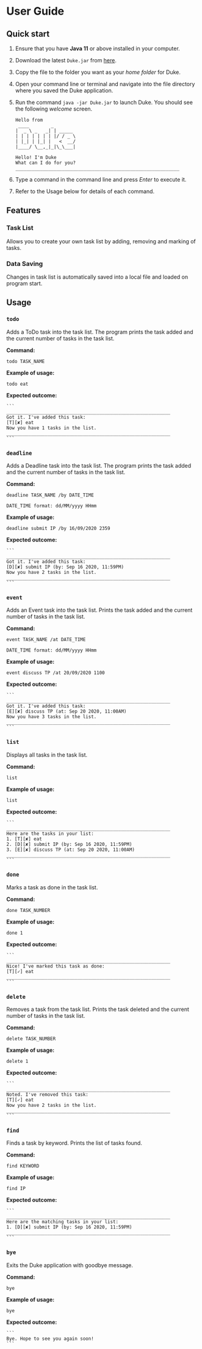 # User Guide

## Quick start

1. Ensure that you have **Java 11** or above installed in your computer.

2. Download the latest `Duke.jar` from [here](https://github.com/dozenmatter/ip/releases).

3. Copy the file to the folder you want as your *home folder* for Duke.

4. Open your command line or terminal and navigate into the file directory where you saved the Duke application.

5. Run the command ```java -jar Duke.jar``` to launch Duke. You should see the following *welcome* screen.
    ```
    Hello from
     ____        _        
    |  _ \ _   _| | _____ 
    | | | | | | | |/ / _ \
    | |_| | |_| |   <  __/
    |____/ \__,_|_|\_\___|

    Hello! I'm Duke
    What can I do for you?
    ____________________________________________________________
    ```

7. Type a command in the command line and press *Enter* to execute it.

8. Refer to the Usage below for details of each command.


## Features 

### Task List
Allows you to create your own task list by adding, removing and marking of tasks.

### Data Saving
Changes in task list is automatically saved into a local file and loaded on program start.


## Usage

### `todo`

Adds a ToDo task into the task list. The program prints the task added and the current number of tasks in the task list.

**Command:**

`todo TASK_NAME`

**Example of usage:** 

`todo eat`

**Expected outcome:**

    ```
    ____________________________________________________________
    Got it. I've added this task:
    [T][✘] eat
    Now you have 1 tasks in the list.
    ____________________________________________________________
    ```


### `deadline`

Adds a Deadline task into the task list. The program prints the task added and the current number of tasks in the task list.

**Command:**

`deadline TASK_NAME /by DATE_TIME`

`DATE_TIME format: dd/MM/yyyy HHmm`

**Example of usage:** 

`deadline submit IP /by 16/09/2020 2359`

**Expected outcome:**

    ```
    ____________________________________________________________
    Got it. I've added this task:
    [D][✘] submit IP (by: Sep 16 2020, 11:59PM)
    Now you have 2 tasks in the list.
    ____________________________________________________________
    ```


### `event`

Adds an Event task into the task list. Prints the task added and the current number of tasks in the task list.

**Command:**

`event TASK_NAME /at DATE_TIME`

`DATE_TIME format: dd/MM/yyyy HHmm`

**Example of usage:** 

`event discuss TP /at 20/09/2020 1100`

**Expected outcome:**

    ```
    ____________________________________________________________
    Got it. I've added this task:
    [E][✘] discuss TP (at: Sep 20 2020, 11:00AM)
    Now you have 3 tasks in the list.
    ____________________________________________________________
    ```


### `list`

Displays all tasks in the task list.

**Command:**

`list`

**Example of usage:** 

`list`

**Expected outcome:**

    ```
    ____________________________________________________________
    Here are the tasks in your list:
    1. [T][✘] eat
    2. [D][✘] submit IP (by: Sep 16 2020, 11:59PM)
    3. [E][✘] discuss TP (at: Sep 20 2020, 11:00AM)
    ____________________________________________________________
    ```


### `done`

Marks a task as done in the task list.

**Command:**

`done TASK_NUMBER`

**Example of usage:** 

`done 1`

**Expected outcome:**

    ```
    ____________________________________________________________
    Nice! I've marked this task as done:
    [T][✓] eat
    ____________________________________________________________
    ```


### `delete`

Removes a task from the task list. Prints the task deleted and the current number of tasks in the task list.

**Command:**

`delete TASK_NUMBER`

**Example of usage:** 

`delete 1`

**Expected outcome:**

    ```
    ____________________________________________________________
    Noted. I've removed this task:
    [T][✓] eat
    Now you have 2 tasks in the list.
    ____________________________________________________________
    ```


### `find`

Finds a task by keyword. Prints the list of tasks found.

**Command:**

`find KEYWORD`

**Example of usage:** 

`find IP`

**Expected outcome:**

    ```
    ____________________________________________________________
    Here are the matching tasks in your list:
    1. [D][✘] submit IP (by: Sep 16 2020, 11:59PM)
    ____________________________________________________________
    ```


### `bye`

Exits the Duke application with goodbye message.

**Command:**

`bye`

**Example of usage:** 

`bye`

**Expected outcome:**

    ```
    Bye. Hope to see you again soon!
    ```
